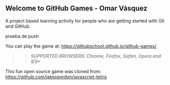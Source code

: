 ## Welcome to GitHub Games - Omar Vásquez

A project based learning activity for people who are getting started with Git and GitHub.

prueba de push

You can play the game at: https://githubschool.github.io/github-games/

>> _*SUPPORTED BROWSERS*: Chrome, Firefox, Safari, Opera and IE9+_

This fun open source game was cloned from: https://github.com/jakesgordon/javascript-tetris
